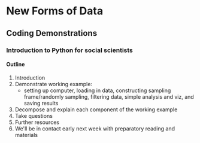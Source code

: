 # New Forms of Data

## Coding Demonstrations

### Introduction to Python for social scientists

#### Outline

1. Introduction
2. Demonstrate working example:
	* setting up computer, loading in data, constructing sampling frame/randomly sampling, filtering data, simple analysis and viz, and saving results
3. Decompose and explain each component of the working example
4. Take questions
5. Further resources
6. We'll be in contact early next week with preparatory reading and materials